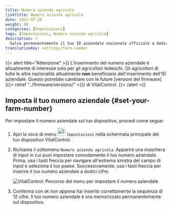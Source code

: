 ```yaml
---
title: Numero azienda agricola
linkTitle: Numero azienda agricola
date: 2023-07-26
weight: 80
categories: [Impostazioni]
tags: [Impostazioni, Numero azienda agricola]
description: >
  Salva permanentemente il tuo ID aziendale nazionale ufficiale a dodici cifre sul dispositivo VitalControl.
translationKey: settings/farm-number
---
```

{{< alert title="Attenzione" >}}
L'inserimento del numero aziendale è attualmente di interesse solo per gli agricoltori tedeschi. Gli agricoltori di tutte le altre nazionalità attualmente **non** beneficiano dell'inserimento dell'ID aziendale. Questo potrebbe cambiare con le future [versioni del firmware]({{< relref "../firmware/versions/" >}}) di VitalControl.
{{< /alert >}}

## Imposta il tuo numero aziendale {#set-your-farm-number}

Per impostare il numero aziendale sul tuo dispositivo, procedi come segue:

1. Apri la voce di menu <img src="/icons/gear.svg" width="25" align="bottom" alt="Impostazioni" /> `Impostazioni` nella schermata principale del tuo dispositivo VitalControl.

2. Richiama il sottomenu `Numero azienda agricola`. Apparirà una maschera di input in cui puoi impostare comodamente il tuo numero aziendale. Prima, usa i tasti freccia per navigare all'estrema sinistra del campo di input e seleziona il tuo paese. Successivamente, usa i tasti freccia per inserire il tuo numero aziendale a dodici cifre.

   ![VitalControl: Percorso del menu per impostare il numero aziendale](../images/farm-number.png "Impostazione del numero aziendale")

3. Conferma con `OK` non appena hai inserito correttamente la sequenza di 12 cifre. Il tuo numero aziendale è ora memorizzato permanentemente sul dispositivo.
